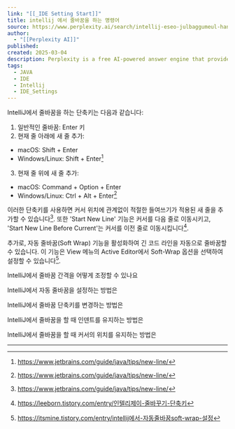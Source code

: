 ```yaml
---
link: "[[_IDE Setting Start]]"
title: intellij 에서 줄바꿈을 하는 명령어
source: https://www.perplexity.ai/search/intellij-eseo-julbaggumeul-han-nGMVBx.TRvOv7LzyIj9.0Q
author:
  - "[[Perplexity AI]]"
published: 
created: 2025-03-04
description: Perplexity is a free AI-powered answer engine that provides accurate, trusted, and real-time answers to any question.
tags:
  - JAVA
  - IDE
  - Intellij
  - IDE_Settings
---
```

IntelliJ에서 줄바꿈을 하는 단축키는 다음과 같습니다:

1. 일반적인 줄바꿈: Enter 키
2. 현재 줄 아래에 새 줄 추가:

- macOS: Shift + Enter
- Windows/Linux: Shift + Enter[^2]
3. 현재 줄 위에 새 줄 추가:

- macOS: Command + Option + Enter
- Windows/Linux: Ctrl + Alt + Enter[^2]

이러한 단축키를 사용하면 커서 위치에 관계없이 적절한 들여쓰기가 적용된 새 줄을 추가할 수 있습니다[^2]. 또한 'Start New Line' 기능은 커서를 다음 줄로 이동시키고, 'Start New Line Before Current'는 커서를 이전 줄로 이동시킵니다[^1].

추가로, 자동 줄바꿈(Soft Wrap) 기능을 활성화하여 긴 코드 라인을 자동으로 줄바꿈할 수 있습니다. 이 기능은 View 메뉴의 Active Editor에서 Soft-Wrap 옵션을 선택하여 설정할 수 있습니다[^5].

IntelliJ에서 줄바꿈 간격을 어떻게 조정할 수 있나요

IntelliJ에서 자동 줄바꿈을 설정하는 방법은

IntelliJ에서 줄바꿈 단축키를 변경하는 방법은

IntelliJ에서 줄바꿈을 할 때 인덴트를 유지하는 방법은

IntelliJ에서 줄바꿈을 할 때 커서의 위치를 유지하는 방법은

---

[^1]: https://leeborn.tistory.com/entry/인텔리제이-줄바꾸기-단축키

[^2]: https://www.jetbrains.com/guide/java/tips/new-line/

[^5]: https://itsmine.tistory.com/entry/intellij에서-자동줄바꿈soft-wrap-설정
